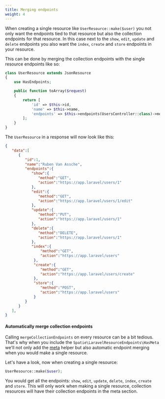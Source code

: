 ```yaml
---
title: Merging endpoints
weight: 4
---
```


When creating a single resource like `UserResource::make($user)` you not only want the endpoints tied to that resource but also the collection endpoints for that resource. In this case next to the `show`, `edit`, `update` and `delete` endpoints you also want the `index`, `create` and `store` endpoints in your resource.

This can be done by merging the collection endpoints with the single resource endpoints like so:

``` php
class UserResource extends JsonResource
{
    use HasEndpoints;

    public function toArray($request)
    {
        return [
            'id' => $this->id,
            'name' => $this->name,
            'endpoints' => $this->endpoints(UsersController::class)->mergeCollectionEndpoints(),
        ];
    }
}

```

The `UserResource` in a response will now look like this:

```json
{  
   "data":[  
      {  
         "id":1,
         "name":"Ruben Van Assche",
         "endpoints":{  
            "show":{  
               "method":"GET",
               "action":"https://app.laravel/users/1"
            },
            "edit":{  
               "method":"GET",
               "action":"https://app.laravel/users/1/edit"
            },
            "update":{  
               "method":"PUT",
               "action":"https://app.laravel/users/1"
            },
            "delete":{  
               "method":"DELETE",
               "action":"https://app.laravel/users/1"
            },
            "index":{  
                "method":"GET",
                "action":"https://app.laravel/users"
             },
             "create":{  
                "method":"GET",
                "action":"https://app.laravel/users/create"
             },
             "store":{  
                "method":"POST",
                "action":"https://app.laravel/users"
             }
         }
      }  
   ],
}
```

#### Automatically merge collection endpoints

Calling `mergeCollectionEndpoints` on every resource can be a bit tedious. That's why when you include the `Spatie\LaravelResourceEndpoints\HasMeta` we'll not only add the [meta](https://docs.spatie.be/laravel-resource-endpoints/v1/usage/meta-helper/) helper but also automatic endpoint merging when you would make a single resource.

Let's have a look, now when creating a single resource:


```php
UserResource::make($user);

```

You would get all the endpoints: `show`, `edit`, `update`, `delete`, `index`, `create` and `store`. This will only work when making a single resource, collection resources will have their collection endpoints in the meta section.
